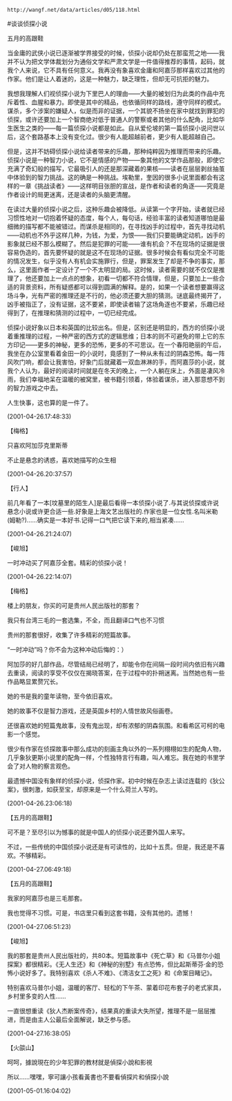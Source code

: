 `http://wangf.net/data/articles/d05/118.html`

#谈谈侦探小说

五月的高跟鞋

当金庸的武侠小说已逐渐被学界接受的时候，侦探小说却仍处在那蛮荒之地——我并不认为把文学体裁划分为通俗文学和严肃文学是一件值得推荐的事情，起码，就我个人来说，它不具有任何意义。我再没有象喜欢金庸和阿嘉莎那样喜欢过其他的作家。他们是让人着迷的，这是一种魅力，缺乏理性，但却无可抗拒的魅力。

我想我理解人们视侦探小说为下里巴人的理由——大量的被划归为此类的作品中充斥着性、血腥和暴力。即使是其中的精品，也依循同样的路线，遵守同样的模式。谋杀，多个涉案的嫌疑人，似是而非的证据，一个其貌不扬坐在家中就找到罪犯的侦探，或许还要加上一个智商绝对低于普通人的警察或者其他的什么配角，比如华生医生之类的——每一篇侦探小说都是如此。自从爱伦坡的第一篇侦探小说问世以后，这个套路基本上没有变化过。很少有人能超越前者，更少有人能超越自己。

但是，这并不妨碍侦探小说给读者带来的乐趣，那种纯粹因为推理而带来的乐趣。侦探小说是一种智力小说，它不是情感的产物——象其他的文学作品那般，即使它充满了奇幻般的描写，它最吸引人的还是那深藏着的果核——读者在层层剥丝抽茧中体验到的智力挑战。这的确是一种挑战。埃勒里，奎因的很多小说里面都会有这样的一章《挑战读者》——这样明目张胆的宣战，是作者和读者的角逐——究竟是作者设计的局更迷离，还是读者的头脑更清醒。

在读过大量的侦探小说之后，这种乐趣会被降低。从读第一个字开始，读者就已经习惯性地对一切抱着怀疑的态度，每个人，每句话，经验丰富的读者知道哪怕是最细微的描写都不能被错过。而谋杀是相同的，在寻找凶手的过程中，首先寻找动机——动机也不外乎这样几种，为钱，为爱，为恨——我们只要能确定动机，凶手的影象就已经不那么模糊了。然后是犯罪的可能——谁有机会？不在现场的证据是很容易伪造的，首先要怀疑的就是这不在现场的证据。很多时候会有看似完全不可能的情况发生，似乎没有人有机会实施罪行，但是，罪案发生了却是不争的事实，那么，这里面作者一定设计了一个不太明显的局。这时候，读者需要的就不仅仅是推理了，他还要加上一点点的想象，初看一切都不符合情理，但是，只要加上一些合适的背景资料，所有疑惑都可以得到圆满的解释。是的，如果一个读者想要赢得这场斗争，光有严密的推理还是不行的，他必须还要大胆的猜测。谜底最终揭开了，凶手被指正了，没有证据，这不要紧，即使读者输了这场角逐也不要紧，乐趣已经得到了，在推理和猜测的过程中，一切已经完成。

侦探小说好象以日本和英国的比较出名。但是，区别还是明显的，西方的侦探小说着重推理的过程，一种严密的西方式的逻辑思维；日本的则不可避免的带上它的东方印记——更多的神秘，更多的恐怖，更多的不可思议。在一个春阳艳丽的午后，我坐在办公室里看着金田一的小说时，竟感到了一种从未有过的阴森恐怖。每一阵风吹门响，都会让我害怕，好象门后就藏着一双血淋淋的手，而阿嘉莎的小说，就我个人认为，最好的阅读时间就是在冬天的晚上，一个人躺在床上，外面是凄风冷雨，我们幸福地呆在温暖的被窝里，被书籍引领着，体验着谋杀，进入那意想不到的智力游戏之中去。

人生快事，这也算的是一件了。

(2001-04-26.17:48:33)

【梅格】



只喜欢阿加莎克里斯蒂

不止是悬念的诱惑，喜欢她描写的众生相

(2001-04-26.20:37:57)

【行人】



前几年看了一本[坟墓里的陌生人]是最后看得一本侦探小说了.与其说侦探或许说悬念小说或许更合适一些.好象是上海文艺出版社的.作家也是一位女性.名叫米勒(姆勒?)......确实是一本好书.记得一口气把它读下来的,相当紧凑......

(2001-04-26.21:24:07)

【峻旭】



一时冲动买了阿嘉莎全套。精彩的侦探小说！

(2001-04-26.22:14:07)

【梅格】



楼上的朋友，你买的可是贵州人民出版社的那套？

我只有台湾三毛的一套选集，不全，而且翻译口气也不习惯

贵州的那套很好，收集了许多精彩的短篇故事。

“一时冲动”吗？你不会为这种冲动后悔的：）

阿加莎的好几部作品，尽管结局已经明了，却能令你在间隔一段时间内依旧有兴趣去重读，阅读的享受不仅仅在揭晓答案，在于过程中的扑朔迷离。当然她也有一些作品略显累赘冗长。

她的书是我的童年读物，至今依旧喜欢。

她的故事不仅是智力游戏，还是英国乡村的人情世故风俗画卷。

还很喜欢她的短篇鬼故事，没有鬼出现，却有浓郁的阴森氛围。和看希区可柯的电影一个感觉。

很少有作家在侦探故事中那么成功的刻画主角以外的一系列栩栩如生的配角人物，几乎象狄更斯小说里的配角一样，个性独特言行有趣，叫人难忘。我在她的书里学会了对人物的察言观色。

最遗憾中国没有象样的侦探小说，侦探作家。初中时候在杂志上读过连载的《狄公案》，很刺激，如获至宝，却原来是一个什么荷兰人写的。

(2001-04-26.23:06:18)

【五月的高跟鞋】



可不是？至尽引以为憾事的就是中国人的侦探小说还要外国人来写。

不过，一些传统的中国侦探小说还是有可读性的，比如十五贯。但是，我还是不喜欢。不够精彩。

(2001-04-27.06:49:18)

【五月的高跟鞋】



我家的阿嘉莎也是三毛那套。

我也觉得不习惯。可是，书店里只看到这套书籍，没有其他的。遗憾！

(2001-04-27.06:51:23)

【峻旭】



我的那套是贵州人民出版社的，共80本。短篇故事中《死亡草》和《马普尔小姐探案》都很精彩。《无人生还》和《神秘的别墅》有点恐怖，但比起斯蒂芬·金的恐怖小说好多了。我特别喜欢《杀人不难》、《清洁女工之死》和《命案目睹记》。

特别喜欢马普尔小姐，温暖的客厅、轻松的下午茶、蒙着印花布套子的老式家具，乡村里多变的人性……

一直很想重读《狄人杰断案传奇》，结果真的重读大失所望，推理不是一层层推进，而是由主人公最后全面解说，缺乏参与感。

(2001-04-27.16:38:05)

【火燄山】



呵呵，據說現在的少年犯罪的教材就是偵探小說和影視

所以……嘿嘿，寧可讓小孩看黃書也不要看偵探片和偵探小說

(2001-05-01.16:04:02)